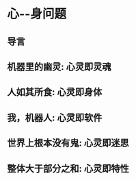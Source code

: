 # 心--身问题
## 导言
## 机器里的幽灵: 心灵即灵魂
## 人如其所食: 心灵即身体
## 我，机器人: 心灵即软件
## 世界上根本没有鬼: 心灵即迷思
## 整体大于部分之和: 心灵即特性